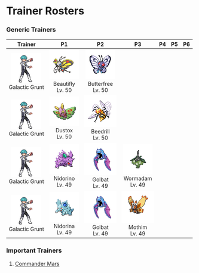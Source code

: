 # Trainer Rosters

### Generic Trainers

| Trainer | P1 | P2 | P3 | P4 | P5 | P6 |
|:-------:|:--:|:--:|:--:|:--:|:--:|:--:|
| ![Galactic Grunt](../../assets/trainers/galactic_grunt.png)<br>Galactic Grunt | ![Beautifly](../../assets/sprites/beautifly/front.gif)<br>Beautifly<br>Lv. 50 | ![Butterfree](../../assets/sprites/butterfree/front.gif)<br>Butterfree<br>Lv. 50 |
| ![Galactic Grunt](../../assets/trainers/galactic_grunt.png)<br>Galactic Grunt | ![Dustox](../../assets/sprites/dustox/front.gif)<br>Dustox<br>Lv. 50 | ![Beedrill](../../assets/sprites/beedrill/front.gif)<br>Beedrill<br>Lv. 50 |
| ![Galactic Grunt](../../assets/trainers/galactic_grunt.png)<br>Galactic Grunt | ![Nidorino](../../assets/sprites/nidorino/front.gif)<br>Nidorino<br>Lv. 49 | ![Golbat](../../assets/sprites/golbat/front.gif)<br>Golbat<br>Lv. 49 | ![Wormadam](../../assets/sprites/wormadam-plant/front.gif)<br>Wormadam<br>Lv. 49 |
| ![Galactic Grunt](../../assets/trainers/galactic_grunt.png)<br>Galactic Grunt | ![Nidorina](../../assets/sprites/nidorina/front.gif)<br>Nidorina<br>Lv. 49 | ![Golbat](../../assets/sprites/golbat/front.gif)<br>Golbat<br>Lv. 49 | ![Mothim](../../assets/sprites/mothim/front.gif)<br>Mothim<br>Lv. 49 |


### Important Trainers

1. [Commander Mars](important_trainers.md#commander-mars)

